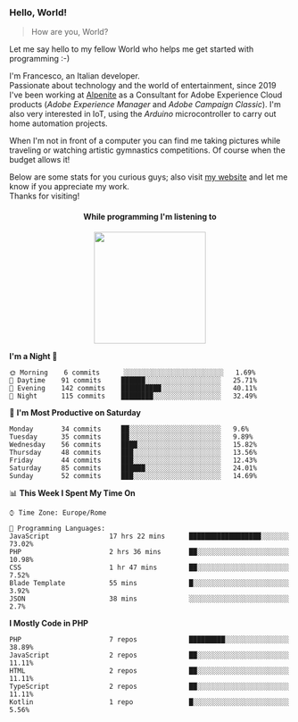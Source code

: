 ### Hello, World!

> How are you, World?

Let me say hello to my fellow World who helps me get started with programming :-)

I'm Francesco, an Italian developer.  
Passionate about technology and the world of entertainment, since 2019 I've been working at [Alpenite](https://www.alpenite.com) as a Consultant for Adobe Experience Cloud products (*Adobe Experience Manager* and *Adobe Campaign Classic*). I'm also very interested in IoT, using the *Arduino* microcontroller to carry out home automation projects.

When I'm not in front of a computer you can find me taking pictures while traveling or watching artistic gymnastics competitions. Of course when the budget allows it!

Below are some stats for you curious guys; also visit [my website](https://www.francescorega.eu) and let me know if you appreciate my work.  
Thanks for visiting!

<div align="center">
  <h4>While programming I'm listening to</h4>
  <a href="https://apps.francescorega.eu/now-playing/11147232609" target="_blank"><img src="https://apps.francescorega.eu/now-playing/11147232609" width="200"></a>
</div>

<!--START_SECTION:waka-->
**I'm a Night 🦉** 

```text
🌞 Morning    6 commits      ░░░░░░░░░░░░░░░░░░░░░░░░░   1.69% 
🌆 Daytime    91 commits     ██████░░░░░░░░░░░░░░░░░░░   25.71% 
🌃 Evening    142 commits    ██████████░░░░░░░░░░░░░░░   40.11% 
🌙 Night      115 commits    ████████░░░░░░░░░░░░░░░░░   32.49%

```
📅 **I'm Most Productive on Saturday** 

```text
Monday       34 commits     ██░░░░░░░░░░░░░░░░░░░░░░░   9.6% 
Tuesday      35 commits     ██░░░░░░░░░░░░░░░░░░░░░░░   9.89% 
Wednesday    56 commits     ████░░░░░░░░░░░░░░░░░░░░░   15.82% 
Thursday     48 commits     ███░░░░░░░░░░░░░░░░░░░░░░   13.56% 
Friday       44 commits     ███░░░░░░░░░░░░░░░░░░░░░░   12.43% 
Saturday     85 commits     ██████░░░░░░░░░░░░░░░░░░░   24.01% 
Sunday       52 commits     ███░░░░░░░░░░░░░░░░░░░░░░   14.69%

```


📊 **This Week I Spent My Time On** 

```text
⌚︎ Time Zone: Europe/Rome

💬 Programming Languages: 
JavaScript               17 hrs 22 mins      ██████████████████░░░░░░░   73.02% 
PHP                      2 hrs 36 mins       ██░░░░░░░░░░░░░░░░░░░░░░░   10.98% 
CSS                      1 hr 47 mins        ██░░░░░░░░░░░░░░░░░░░░░░░   7.52% 
Blade Template           55 mins             █░░░░░░░░░░░░░░░░░░░░░░░░   3.92% 
JSON                     38 mins             ░░░░░░░░░░░░░░░░░░░░░░░░░   2.7%

```

**I Mostly Code in PHP** 

```text
PHP                      7 repos             █████████░░░░░░░░░░░░░░░░   38.89% 
JavaScript               2 repos             ██░░░░░░░░░░░░░░░░░░░░░░░   11.11% 
HTML                     2 repos             ██░░░░░░░░░░░░░░░░░░░░░░░   11.11% 
TypeScript               2 repos             ██░░░░░░░░░░░░░░░░░░░░░░░   11.11% 
Kotlin                   1 repo              █░░░░░░░░░░░░░░░░░░░░░░░░   5.56%

```



<!--END_SECTION:waka-->
